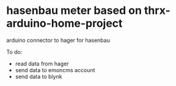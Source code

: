 hasenbau meter based on
thrx-arduino-home-project
=========================

arduino connector to hager for hasenbau

To do:
* read data from hager
* send data to emoncms account
* send data to blynk
